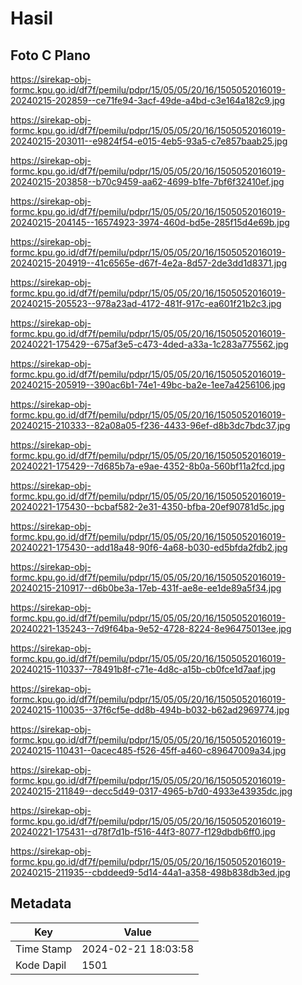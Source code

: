 # Hasil

## Foto C Plano

https://sirekap-obj-formc.kpu.go.id/df7f/pemilu/pdpr/15/05/05/20/16/1505052016019-20240215-202859--ce71fe94-3acf-49de-a4bd-c3e164a182c9.jpg

https://sirekap-obj-formc.kpu.go.id/df7f/pemilu/pdpr/15/05/05/20/16/1505052016019-20240215-203011--e9824f54-e015-4eb5-93a5-c7e857baab25.jpg

https://sirekap-obj-formc.kpu.go.id/df7f/pemilu/pdpr/15/05/05/20/16/1505052016019-20240215-203858--b70c9459-aa62-4699-b1fe-7bf6f32410ef.jpg

https://sirekap-obj-formc.kpu.go.id/df7f/pemilu/pdpr/15/05/05/20/16/1505052016019-20240215-204145--16574923-3974-460d-bd5e-285f15d4e69b.jpg

https://sirekap-obj-formc.kpu.go.id/df7f/pemilu/pdpr/15/05/05/20/16/1505052016019-20240215-204919--41c6565e-d67f-4e2a-8d57-2de3dd1d8371.jpg

https://sirekap-obj-formc.kpu.go.id/df7f/pemilu/pdpr/15/05/05/20/16/1505052016019-20240215-205523--978a23ad-4172-481f-917c-ea601f21b2c3.jpg

https://sirekap-obj-formc.kpu.go.id/df7f/pemilu/pdpr/15/05/05/20/16/1505052016019-20240221-175429--675af3e5-c473-4ded-a33a-1c283a775562.jpg

https://sirekap-obj-formc.kpu.go.id/df7f/pemilu/pdpr/15/05/05/20/16/1505052016019-20240215-205919--390ac6b1-74e1-49bc-ba2e-1ee7a4256106.jpg

https://sirekap-obj-formc.kpu.go.id/df7f/pemilu/pdpr/15/05/05/20/16/1505052016019-20240215-210333--82a08a05-f236-4433-96ef-d8b3dc7bdc37.jpg

https://sirekap-obj-formc.kpu.go.id/df7f/pemilu/pdpr/15/05/05/20/16/1505052016019-20240221-175429--7d685b7a-e9ae-4352-8b0a-560bf11a2fcd.jpg

https://sirekap-obj-formc.kpu.go.id/df7f/pemilu/pdpr/15/05/05/20/16/1505052016019-20240221-175430--bcbaf582-2e31-4350-bfba-20ef90781d5c.jpg

https://sirekap-obj-formc.kpu.go.id/df7f/pemilu/pdpr/15/05/05/20/16/1505052016019-20240221-175430--add18a48-90f6-4a68-b030-ed5bfda2fdb2.jpg

https://sirekap-obj-formc.kpu.go.id/df7f/pemilu/pdpr/15/05/05/20/16/1505052016019-20240215-210917--d6b0be3a-17eb-431f-ae8e-ee1de89a5f34.jpg

https://sirekap-obj-formc.kpu.go.id/df7f/pemilu/pdpr/15/05/05/20/16/1505052016019-20240221-135243--7d9f64ba-9e52-4728-8224-8e96475013ee.jpg

https://sirekap-obj-formc.kpu.go.id/df7f/pemilu/pdpr/15/05/05/20/16/1505052016019-20240215-110337--78491b8f-c71e-4d8c-a15b-cb0fce1d7aaf.jpg

https://sirekap-obj-formc.kpu.go.id/df7f/pemilu/pdpr/15/05/05/20/16/1505052016019-20240215-110035--37f6cf5e-dd8b-494b-b032-b62ad2969774.jpg

https://sirekap-obj-formc.kpu.go.id/df7f/pemilu/pdpr/15/05/05/20/16/1505052016019-20240215-110431--0acec485-f526-45ff-a460-c89647009a34.jpg

https://sirekap-obj-formc.kpu.go.id/df7f/pemilu/pdpr/15/05/05/20/16/1505052016019-20240215-211849--decc5d49-0317-4965-b7d0-4933e43935dc.jpg

https://sirekap-obj-formc.kpu.go.id/df7f/pemilu/pdpr/15/05/05/20/16/1505052016019-20240221-175431--d78f7d1b-f516-44f3-8077-f129dbdb6ff0.jpg

https://sirekap-obj-formc.kpu.go.id/df7f/pemilu/pdpr/15/05/05/20/16/1505052016019-20240215-211935--cbddeed9-5d14-44a1-a358-498b838db3ed.jpg


## Metadata

| Key        | Value               |
| ---------- | ------------------- |
| Time Stamp | 2024-02-21 18:03:58 |
| Kode Dapil | 1501                |




